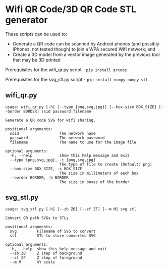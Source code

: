 # Wifi QR Code/3D QR Code STL generator

These scripts can be used to:
* Generate a QR code can be scanned by Android phones (and possibly iPhones, not tested though) to join a WPA secured Wifi network; and
* Create a 3D model from a vector image generated by the previous tool that may be 3D printed

Prerequisites for the wifi_qr.py script - `pip install qrcode`

Prerequisites for the svg_stl.py script - `pip install numpy numpy-stl`

## wifi_qr.py
```
usage: wifi_qr.py [-h] [--type {png,svg,jpg}] [--box-size BOX_SIZE] [--border BORDER] ssid password filename

Generate a QR code SVG for wifi sharing.

positional arguments:
  ssid                  The network name
  password              The network password
  filename              The name to use for the image file

optional arguments:
  -h, --help            show this help message and exit
  --type {png,svg,jpg}, -t {png,svg,jpg}
                        The type of file to create (Default: png)
  --box-size BOX_SIZE, -s BOX_SIZE
                        The size in millimeters of each box
  --border BORDER, -b BORDER
                        The size in boxes of the border
```

## svg_stl.py
```
usage: svg_stl.py [-h] [--zb ZB] [--zf ZF] [--m M] svg stl

Convert QR path SVGs to STLs

positional arguments:
  svg         Filename of SVG to convert
  stl         STL to store converted SVG

optional arguments:
  -h, --help  show this help message and exit
  --zb ZB     Z step of background
  --zf ZF     Z step of foreground
  --m M       XY scale
```